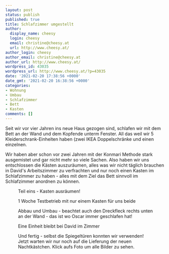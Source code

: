 ```yaml
---
layout: post
status: publish
published: true
title: Schlafzimmer umgestellt
author:
  display_name: cheesy
  login: cheesy
  email: christine@cheesy.at
  url: http://www.cheesy.at/
author_login: cheesy
author_email: christine@cheesy.at
author_url: http://www.cheesy.at/
wordpress_id: 43035
wordpress_url: http://www.cheesy.at/?p=43035
date: '2021-02-20 17:38:56 +0000'
date_gmt: '2021-02-20 16:38:56 +0000'
categories:
- Wohnung
- Umbau
- Schlafzimmer
- Bett
- Kasten
comments: []
---
```

<!-- wp:paragraph -->
Seit wir vor vier Jahren ins neue Haus gezogen sind, schlafen wir mit dem Bett an der Wand und dem Kopfende unterm Fenster. All das weil wir 5 Kleiderschrank-Einheiten haben (zwei IKEA Doppelschränke und einen einzelnen.
<!-- /wp:paragraph -->
<!-- wp:paragraph -->
Wir haben aber schon vor zwei Jahren mit der Konmari Methode stark ausgemistet und gar nicht mehr so viele Sachen. Also haben wir uns entschlossen die Kästen auszuräumen, alles was wir nicht täglich brauchen in David's Arbeitszimmer zu verfrachten und nur noch einen Kasten im Schlafzimmer zu haben - alles mit dem Ziel das Bett sinnvoll im Schlafzimmer anordnen zu können.
<!-- /wp:paragraph -->
<!-- wp:image {"id":43020} -->
<figure class="wp-block-image"><img src="http://www.cheesy.at/wp-content/uploads/Schlafzimmer-Umbau-001.jpg" alt="" class="wp-image-43020"><br>
<figcaption>Teil eins - Kasten ausräumen!<br></figcaption>
</figure>
<!-- /wp:image -->
<!-- wp:image {"id":43022} -->
<figure class="wp-block-image"><img src="http://www.cheesy.at/wp-content/uploads/Schlafzimmer-Umbau-003.jpg" alt="" class="wp-image-43022"><br>
<figcaption> 1 Woche Testbetrieb mit nur einem Kasten für uns beide</figcaption>
</figure>
<!-- /wp:image -->
<!-- wp:image {"id":43026} -->
<figure class="wp-block-image"><img src="http://www.cheesy.at/wp-content/uploads/Schlafzimmer-Umbau-007.jpg" alt="" class="wp-image-43026"><br>
<figcaption>Abbau und Umbau - beachtet auch den Dreckfleck rechts unten an der Wand - das ist wo Oscar immer geschlafen hat!<br></figcaption>
</figure>
<!-- /wp:image -->
<!-- wp:image {"id":43028} -->
<figure class="wp-block-image"><img src="http://www.cheesy.at/wp-content/uploads/Schlafzimmer-Umbau-009.jpg" alt="" class="wp-image-43028"><br>
<figcaption>Eine Einheit bleibt bei David im Zimmer</figcaption>
</figure>
<!-- /wp:image -->
<!-- wp:image {"id":43032,"linkDestination":"custom"} -->
<figure class="wp-block-image"><a href="http://www.cheesy.at/fotos/leben-in-belfast/2021-2/schlafzimmer-umgestellt/"><img src="http://www.cheesy.at/wp-content/uploads/Schlafzimmer-Umbau-013.jpg" alt="" class="wp-image-43032"></a><br>
<figcaption>Und fertig - selbst die Spiegeltüren konnten wir verwenden! Jetzt warten wir nur noch auf die Lieferung der neuen Nachtkästchen. Klick aufs Foto um alle Bilder zu sehen.</figcaption>
</figure>
<!-- /wp:image -->
